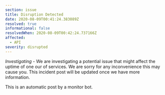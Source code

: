 ```yaml
---
section: issue
title: Disruption Detected
date: 2020-08-09T00:41:24.383089Z
resolved: true
informational: false
resolvedWhen: 2020-08-09T00:42:24.737166Z
affected:
  - API
severity: disrupted
---
```

*Investigating* - We are investigating a potential issue that might affect the uptime of one our of services. We are sorry for any inconvenience this may cause you. This incident post will be updated once we have more information.

This is an automatic post by a monitor bot.
        